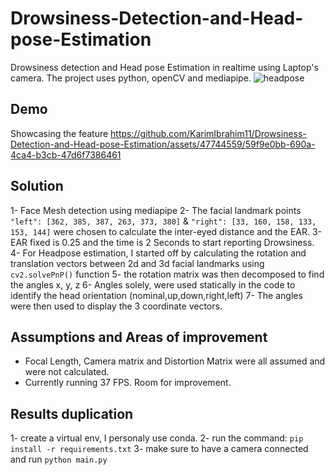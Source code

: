 # Drowsiness-Detection-and-Head-pose-Estimation

Drowsiness detection and Head pose Estimation in realtime using Laptop's camera. The project uses python, openCV and mediapipe. 
![headpose](https://github.com/KarimIbrahim11/Drowsiness-Detection-and-Head-pose-Estimation/assets/47744559/933d31e2-d7ef-4f03-bb23-b1b8b77aa4a1)

## Demo 
Showcasing the feature
https://github.com/KarimIbrahim11/Drowsiness-Detection-and-Head-pose-Estimation/assets/47744559/59f9e0bb-690a-4ca4-b3cb-47d6f7386461

## Solution

1- Face Mesh detection using mediapipe 
2- The facial landmark points `"left": [362, 385, 387, 263, 373, 380]` & `"right": [33, 160, 158, 133, 153, 144]` were chosen to calculate the inter-eyed distance and the EAR. 
3- EAR fixed is 0.25 and the time is 2 Seconds to start reporting Drowsiness.
4- For Headpose estimation, I started off by calculating the rotation and translation vectors between 2d and 3d facial landmarks using `cv2.solvePnP()` function
5- the rotation matrix was then decomposed to find the angles x, y, z
6- Angles solely, were used statically in the code to identify the head orientation (nominal,up,down,right,left)
7- The angles were then used to display the 3 coordinate vectors. 

## Assumptions and Areas of improvement

- Focal Length, Camera matrix and Distortion Matrix were all assumed and were not calculated.
- Currently running 37 FPS. Room for improvement.

## Results duplication
1- create a virtual env, I personaly use conda. 
2- run the command: `pip install -r requirements.txt`
3- make sure to have a camera connected and run `python main.py` 

